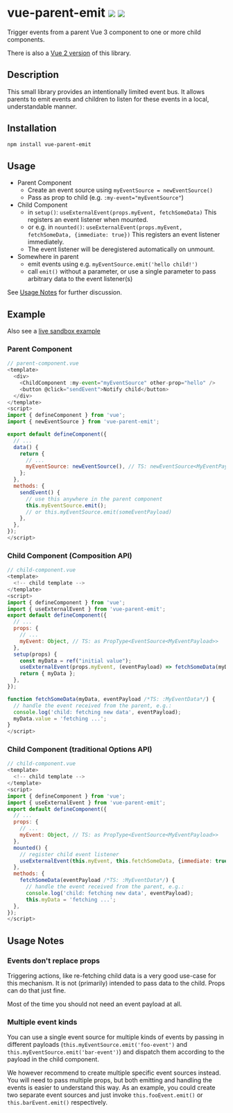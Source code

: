# vue-parent-emit <a href="https://www.npmjs.com/package/vue-parent-emit"><img src="https://badgen.net/npm/v/vue-parent-emit"></a> <img src="https://badgen.net/npm/types/vue-parent-emit">

Trigger events from a parent Vue 3 component to one or more child components.

There is also a [Vue 2 version](https://github.com/kkuegler/vue-parent-emit/tree/vue-2) of this library.

## Description

This small library provides an intentionally limited event bus. It allows parents to emit events and children to listen for these events in a local, understandable manner.

## Installation

```bash
npm install vue-parent-emit
```

## Usage

- Parent Component
    - Create an event source using `myEventSource = newEventSource()`
    - Pass as prop to child (e.g. `:my-event="myEventSource"`)
- Child Component
    - in `setup()`: `useExternalEvent(props.myEvent, fetchSomeData)` This registers an event listener when mounted.
    - or e.g. in `nounted()`: `useExternalEvent(props.myEvent, fetchSomeData, {immediate: true})` This registers an event listener immediately.
    - The event listener will be deregistered automatically on unmount.
- Somewhere in parent
    - emit events using e.g. `myEventSource.emit('hello child!')`
    - call `emit()` without a parameter, or use a single parameter to pass arbitrary data to the event listener(s)

See [Usage Notes](#usage-notes) for further discussion.

## Example

Also see a [live sandbox example](https://codesandbox.io/s/vue-parent-emit-vue-3-node-7e2swu)

### Parent Component

```js
// parent-component.vue
<template>
  <div>
    <ChildComponent :my-event="myEventSource" other-prop="hello" />
    <button @click="sendEvent">Notify child</button>
  </div>
</template>
<script>
import { defineComponent } from 'vue';
import { newEventSource } from 'vue-parent-emit';

export default defineComponent({
  // ...
  data() {
    return {
      // ...
      myEventSource: newEventSource(), // TS: newEventSource<MyEventPayload>()
    };
  },
  methods: {
    sendEvent() {
      // use this anywhere in the parent component
      this.myEventSource.emit();
      // or this.myEventSource.emit(someEventPayload)
    },
  },
});
</script>
```

### Child Component (Composition API)

```js
// child-component.vue
<template>
  <!-- child template -->
</template>
<script>
import { defineComponent } from 'vue';
import { useExternalEvent } from 'vue-parent-emit';
export default defineComponent({
  // ...
  props: {
    // ...
    myEvent: Object, // TS: as PropType<EventSource<MyEventPayload>>
  },
  setup(props) {
    const myData = ref("initial value");
    useExternalEvent(props.myEvent, (eventPayload) => fetchSomeData(myData, eventPayload));
    return { myData };
  },
});

function fetchSomeData(myData, eventPayload /*TS: :MyEventData*/) {
  // handle the event received from the parent, e.g.:
  console.log('child: fetching new data', eventPayload);
  myData.value = 'fetching ...';
}
</script>
```

### Child Component (traditional Options API)

```js
// child-component.vue
<template>
  <!-- child template -->
</template>
<script>
import { defineComponent } from 'vue';
import { useExternalEvent } from 'vue-parent-emit';
export default defineComponent({
  // ...
  props: {
    // ...
    myEvent: Object, // TS: as PropType<EventSource<MyEventPayload>>
  },
  mounted() {
    // register child event listener
    useExternalEvent(this.myEvent, this.fetchSomeData, {immediate: true});
  },
  methods: {
    fetchSomeData(eventPayload /*TS: :MyEventData*/) {
      // handle the event received from the parent, e.g.:
      console.log('child: fetching new data', eventPayload);
      this.myData = 'fetching ...';
  },
});
</script>
```

## Usage Notes

### Events don't replace props

Triggering actions, like re-fetching child data is a very good use-case for this mechanism. It is not (primarily) intended to pass data to the child. Props can do that just fine.

Most of the time you should not need an event payload at all.

### Multiple event kinds

You can use a single event source for multiple kinds of events by passing in different payloads (`this.myEventSource.emit('foo-event')` and `this.myEventSource.emit('bar-event')`) and dispatch them according to the payload in the child component.

We however recommend to create multiple specific event sources instead. You will need to pass multiple props, but both emitting and handling the events is easier to understand this way. As an example, you could create two separate event sources and just invoke `this.fooEvent.emit()` or `this.barEvent.emit()` respectively.
